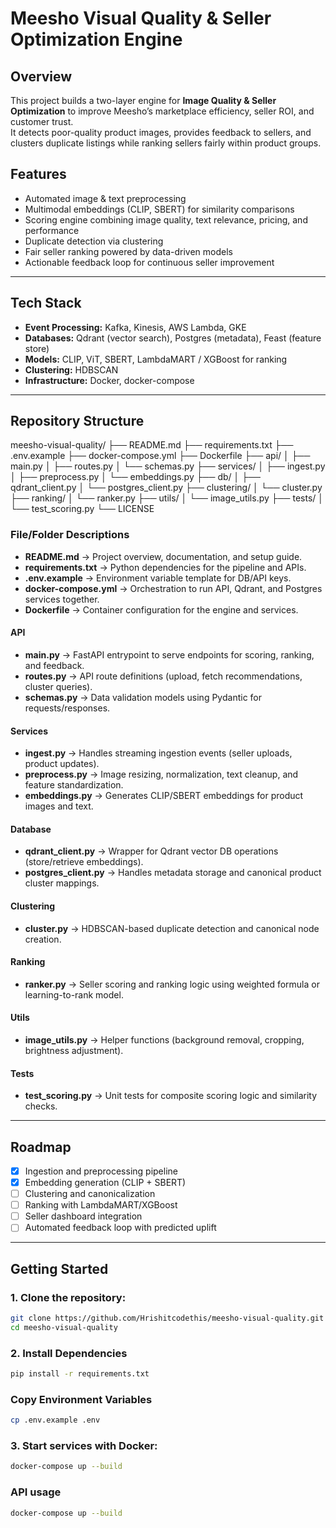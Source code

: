 # Meesho Visual Quality & Seller Optimization Engine

## Overview
This project builds a two-layer engine for **Image Quality & Seller Optimization** to improve Meesho’s marketplace efficiency, seller ROI, and customer trust.  
It detects poor-quality product images, provides feedback to sellers, and clusters duplicate listings while ranking sellers fairly within product groups.

## Features
- Automated image & text preprocessing
- Multimodal embeddings (CLIP, SBERT) for similarity comparisons
- Scoring engine combining image quality, text relevance, pricing, and performance
- Duplicate detection via clustering
- Fair seller ranking powered by data-driven models
- Actionable feedback loop for continuous seller improvement

---

## Tech Stack
- **Event Processing:** Kafka, Kinesis, AWS Lambda, GKE  
- **Databases:** Qdrant (vector search), Postgres (metadata), Feast (feature store)  
- **Models:** CLIP, ViT, SBERT, LambdaMART / XGBoost for ranking  
- **Clustering:** HDBSCAN  
- **Infrastructure:** Docker, docker-compose  

---

## Repository Structure
meesho-visual-quality/
├── README.md
├── requirements.txt
├── .env.example
├── docker-compose.yml
├── Dockerfile
├── api/
│ ├── main.py
│ ├── routes.py
│ └── schemas.py
├── services/
│ ├── ingest.py
│ ├── preprocess.py
│ └── embeddings.py
├── db/
│ ├── qdrant_client.py
│ └── postgres_client.py
├── clustering/
│ └── cluster.py
├── ranking/
│ └── ranker.py
├── utils/
│ └── image_utils.py
├── tests/
│ └── test_scoring.py
└── LICENSE


### File/Folder Descriptions
- **README.md** → Project overview, documentation, and setup guide.  
- **requirements.txt** → Python dependencies for the pipeline and APIs.  
- **.env.example** → Environment variable template for DB/API keys.  
- **docker-compose.yml** → Orchestration to run API, Qdrant, and Postgres services together.  
- **Dockerfile** → Container configuration for the engine and services.  

#### API
- **main.py** → FastAPI entrypoint to serve endpoints for scoring, ranking, and feedback.  
- **routes.py** → API route definitions (upload, fetch recommendations, cluster queries).  
- **schemas.py** → Data validation models using Pydantic for requests/responses.  

#### Services
- **ingest.py** → Handles streaming ingestion events (seller uploads, product updates).  
- **preprocess.py** → Image resizing, normalization, text cleanup, and feature standardization.  
- **embeddings.py** → Generates CLIP/SBERT embeddings for product images and text.  

#### Database
- **qdrant_client.py** → Wrapper for Qdrant vector DB operations (store/retrieve embeddings).  
- **postgres_client.py** → Handles metadata storage and canonical product cluster mappings.  

#### Clustering
- **cluster.py** → HDBSCAN-based duplicate detection and canonical node creation.  

#### Ranking
- **ranker.py** → Seller scoring and ranking logic using weighted formula or learning-to-rank model.  

#### Utils
- **image_utils.py** → Helper functions (background removal, cropping, brightness adjustment).  

#### Tests
- **test_scoring.py** → Unit tests for composite scoring logic and similarity checks.  

---

## Roadmap
- [x] Ingestion and preprocessing pipeline  
- [x] Embedding generation (CLIP + SBERT)  
- [ ] Clustering and canonicalization  
- [ ] Ranking with LambdaMART/XGBoost  
- [ ] Seller dashboard integration  
- [ ] Automated feedback loop with predicted uplift  

---

## Getting Started
### 1. Clone the repository:  
```bash
git clone https://github.com/Hrishitcodethis/meesho-visual-quality.git
cd meesho-visual-quality
```

### 2. Install Dependencies
```bash
pip install -r requirements.txt
```

### Copy Environment Variables
```bash
cp .env.example .env
```

### 3. Start services with Docker:  
```bash
docker-compose up --build
```

### API usage
```bash
docker-compose up --build
```




